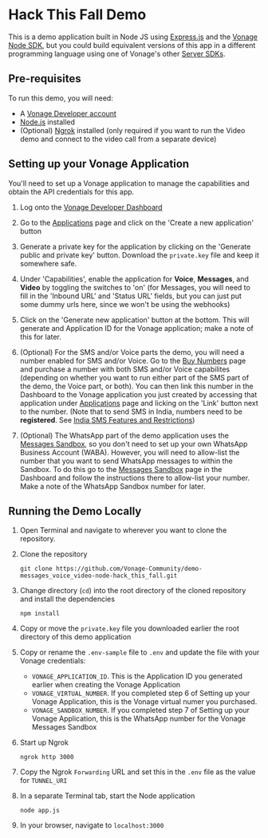 # Hack This Fall Demo

This is a demo application built in Node JS using [Express.js](https://expressjs.com/) and the [Vonage Node SDK](https://github.com/Vonage/vonage-node-sdk), but you could build equivalent versions of this app in a different programming language using one of Vonage's other [Server SDKs](https://developer.vonage.com/en/tools).

## Pre-requisites

To run this demo, you will need:

- A [Vonage Developer account](https://developer.vonage.com/sign-up)
- [Node.js](https://nodejs.org/en) installed
- (Optional) [Ngrok](https://ngrok.com/) installed (only required if you want to run the Video demo and connect to the video call from a separate device)

## Setting up your Vonage Application

You'll need to set up a Vonage application to manage the capabilities and obtain the API credentials for this app.

1. Log onto the [Vonage Developer Dashboard](https://dashboard.nexmo.com/)

2. Go to the [Applications](https://dashboard.nexmo.com/applications) page and click on the  'Create a new application' button

3. Generate a private key for the application by clicking on the 'Generate public and private key' button. Download the `private.key` file and keep it somewhere safe.

4. Under 'Capabilities', enable the application for **Voice**, **Messages**, and **Video** by toggling the switches to 'on' (for Messages, you will need to fill in the 'Inbound URL' and 'Status URL' fields, but you can just put some dummy urls here, since we won't be using the webhooks)

5. Click on the 'Generate new application' button at the bottom. This will generate and Application ID for the Vonage application; make a note of this for later.

6. (Optional) For the SMS and/or Voice parts the demo, you will need a number enabled for SMS and/or Voice. Go to the [Buy Numbers](https://dashboard.nexmo.com/buy-numbers) page and purchase a number with both SMS and/or Voice capabilites (depending on whether you want to run either part of the SMS part of the demo, the Voice part, or both). You can then link this number in the Dashboard to the Vonage application you just created by accessing that application under [Applications](https://dashboard.nexmo.com/applications) page and licking on the 'Link' button next to the number. (Note that to send SMS in India, numbers need to be **registered**. See [India SMS Features and Restrictions](https://api.support.vonage.com/hc/en-us/articles/204017423-India-SMS-Features-and-Restrictions))

7. (Optional) The WhatsApp part of the demo application uses the [Messages Sandbox](https://developer.vonage.com/en/messages/concepts/messages-api-sandbox), so you don't need to set up your own WhatsApp Business Account (WABA). However, you will need to allow-list the number that you want to send WhatsApp messages to within the Sandbox. To do this go to the [Messages Sandbox](https://dashboard.nexmo.com/messages/sandbox) page in the Dashboard and follow the instructions there to allow-list your number. Make a note of the WhatsApp Sandbox number for later.

## Running the Demo Locally

1. Open Terminal and navigate to wherever you want to clone the repository.

2. Clone the repository
    ```
    git clone https://github.com/Vonage-Community/demo-messages_voice_video-node-hack_this_fall.git
    ```

2. Change directory (`cd`) into the root directory of the cloned repository and install the dependencies
    ```
    npm install
    ```

3. Copy or move the `private.key` file you downloaded earlier the root directory of this demo application

4. Copy or rename the `.env-sample` file to `.env` and update the file with your Vonage credentials:
    - `VONAGE_APPLICATION_ID`. This is the Application ID you generated earlier when creating the Vonage Application
    - `VONAGE_VIRTUAL_NUMBER`. If you completed step 6 of Setting up your Vonage Application, this is the Vonage virtual numer you purchased.
    - `VONAGE_SANDBOX_NUMBER`. If you completed step 7 of Setting up your Vonage Application, this is the WhatsApp number for the Vonage Messages Sandbox

5. Start up Ngrok
    ```
    ngrok http 3000
    ```

6. Copy the Ngrok `Forwarding` URL and set this in the `.env` file as the value for `TUNNEL_URI`

7. In a separate Terminal tab, start the Node application
    ```
    node app.js
    ```

8. In your browser, navigate to `localhost:3000`